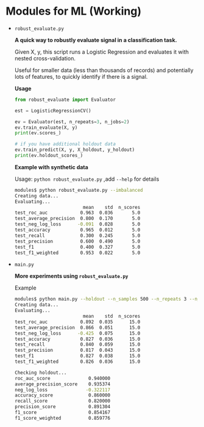 # Modules for ML (Working)


  * `robust_evaluate.py`
  
	**A quick way to robustly evaluate signal in a classification task.**
	  
	Given X, y, this script runs a Logistic Regression and evaluates it with
	nested cross-validation.

	Useful for smaller data (less than thousands of records) and potentially
	lots of features, to quickly identify if there is a signal.

    **Usage**


	```python
	from robust_evaluate import Evaluator
	
    est = LogisticRegressionCV()
	
	ev = Evaluator(est, n_repeats=3, n_jobs=2)
	ev.train_evaluate(X, y)
	print(ev.scores_)

	# if you have additional holdout data
	ev.train_predict(X, y, X_holdout, y_holdout)
	print(ev.holdout_scores_)
	```

    **Example with synthetic data**
	
	Usage: `python robust_evaluate.py` ,add `--help` for details
	 

    ```bash
	modules$ python robust_evaluate.py --imbalanced
	Creating data...
	Evaluating...
	                         mean    std  n_scores
	test_roc_auc            0.963  0.036       5.0
	test_average_precision  0.800  0.170       5.0
	test_neg_log_loss      -0.091  0.028       5.0
	test_accuracy           0.965  0.012       5.0
	test_recall             0.300  0.245       5.0
	test_precision          0.600  0.490       5.0
	test_f1                 0.400  0.327       5.0
	test_f1_weighted        0.953  0.022       5.0
	```


  * `main.py`

	**More experiments using `robust_evaluate.py`**
  
	Example

	```bash
	modules$ python main.py --holdout --n_samples 500 --n_repeats 3 --n_jobs 4
	Creating data...
	Evaluating...
	                         mean    std  n_scores
	test_roc_auc            0.892  0.035      15.0
	test_average_precision  0.866  0.051      15.0
	test_neg_log_loss      -0.425  0.075      15.0
	test_accuracy           0.827  0.036      15.0
	test_recall             0.840  0.059      15.0
	test_precision          0.817  0.043      15.0
	test_f1                 0.827  0.038      15.0
	test_f1_weighted        0.826  0.036      15.0
	
	Checking holdout...
	roc_auc_score              0.940000
	average_precision_score    0.935374
	neg_log_loss              -0.322117
	accuracy_score             0.860000
	recall_score               0.820000
	precision_score            0.891304
	f1_score                   0.854167
	f1_score_weighted          0.859776
	```

	
	
